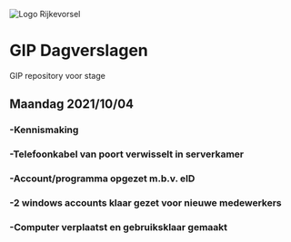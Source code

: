 ![Logo Rijkevorsel](https://rijkevorsel.n-va.be/sites/afdelingen.n-va.be/files/images/n-va-rijkevorsel/logogroot.jpg)
# GIP Dagverslagen
GIP repository voor stage

## Maandag 2021/10/04<br/>
### -Kennismaking<br/>
### -Telefoonkabel van poort verwisselt in serverkamer<br/>
### -Account/programma opgezet m.b.v. eID<br/>
### -2 windows accounts klaar gezet voor nieuwe medewerkers<br/>
### -Computer verplaatst en gebruiksklaar gemaakt<br/>
